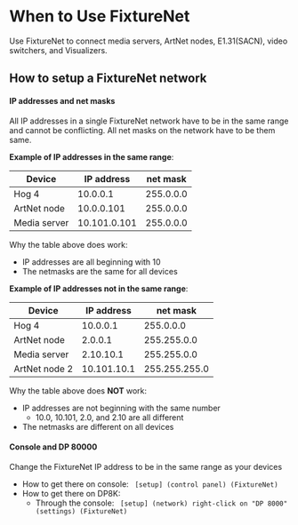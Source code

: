 # When to Use FixtureNet
Use FixtureNet to connect media servers, ArtNet nodes, E1.31(SACN), video switchers, and Visualizers.
## How to setup a FixtureNet network
#### IP addresses and net masks
All IP addresses in a single FixtureNet network have to be in the same range and cannot be conflicting.  All net masks on the network have to be them same.

**Example of IP addresses in the same range**:

| Device | IP address  | net mask |
| --- | --- | ---
| Hog 4 | 10.0.0.1    |255.0.0.0|
| ArtNet node | 10.0.0.101  |255.0.0.0|
| Media server |10.101.0.101 |255.0.0.0|
Why the table above does work:
- IP addresses are all beginning with 10
- The netmasks are the same for all devices

**Example of IP addresses not in the same range**:

| Device | IP address | net mask |
| --- | --- | --- |
|  Hog 4 | 10.0.0.1 | 255.0.0.0 |
| ArtNet node | 2.0.0.1 | 255.255.0.0 |
| Media server | 2.10.10.1 | 255.255.0.0 |
| ArtNet node 2 |10.101.10.1 | 255.255.255.0 |
Why the table above does **NOT** work:
- IP addresses are not beginning with the same number
    - 10.0, 10.101, 2.0, and 2.10 are all different
- The netmasks are different on all devices

#### Console and DP 80000
Change the FixtureNet IP address to be in the same range as your devices
-  How to get there on console: ```
[setup] (control panel) (FixtureNet)```
-  How to get there on DP8K:
    - Through the console: ```
[setup] (network) right-click on "DP 8000" (settings) (FixtureNet)```
